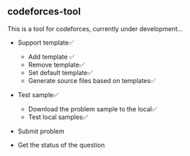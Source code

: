 ## codeforces-tool

This is a tool for codeforces, currently under development...

- Support template✅

  - Add template ✅
  - Remove template✅
  - Set default template✅
  - Generate source files based on templates✅

- Test sample✅

  - Download the problem sample to the local✅
  - Test local samples✅

- Submit problem

- Get the status of the question
